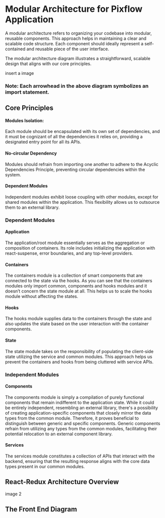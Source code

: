 
# Modular Architecture for Pixflow Application

A modular architecture refers to organizing your codebase into modular, reusable components. This approach helps in maintaining a clear and scalable code structure. Each component should ideally represent a self-contained and reusable piece of the user interface.

The modular architecture diagram illustrates a straightforward, scalable design that aligns with our core principles.


insert a image


### Note: Each arrowhead in the above diagram symbolizes an import statement.

## Core Principles

#### Modules Isolation:
Each module should be encapsulated with its own set of dependencies, and it  must be cognizant of all the dependencies it relies on, providing a designated entry point for all its APIs.

#### No-circular Dependency
Modules should refrain from importing one another to adhere to the Acyclic 	Dependencies Principle, preventing circular dependencies within the system.

#### Dependent Modules
Independent modules exhibit loose coupling with other modules, except for shared modules within the application. This flexibility allows us to outsource them to an external library.

### Dependent Modules

#### Application

The application/root module essentially serves as the aggregation or composition of containers. Its role includes initializing the application with react-suspense, error boundaries, and any top-level providers.

#### Containers

The containers module is a collection of smart components that are connected to the state via the hooks. As you can see that the containers modules only import common, components and hooks modules and it doesn’t concern the state module at all. This helps us to scale the hooks module without affecting the states.

#### Hooks

The hooks module supplies data to the containers through the state and also updates the state based on the user interaction with the container components.

#### State

The state module takes on the responsibility of populating the client-side state utilizing the service and common modules. This approach helps us prevent the containers and hooks from being cluttered with service APIs.


### Independent Modules

#### Components

The components module is simply a compilation of purely functional components that remain indifferent to the application state. While it could be entirely independent, resembling an external library, there's a possibility of creating application-specific components that closely mirror the data types from the common module. Therefore, it proves beneficial to distinguish between generic and specific components. Generic components refrain from utilizing any types from the common modules, facilitating their potential relocation to an external component library.

#### Services

The services module constitutes a collection of APIs that interact with the backend, ensuring that the resulting response aligns with the core data types present in our common modules.


## React-Redux Architecture Overview

image 2

## The Front End Diagram